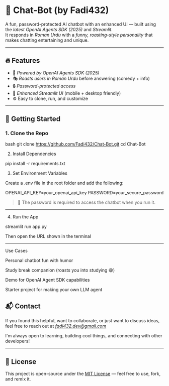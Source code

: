 

# 🤖 Chat-Bot (by Fadi432)

A fun, password-protected AI chatbot with an enhanced UI — built using the *latest OpenAI Agents SDK (2025)* and *Streamlit*.  
It responds in *Roman Urdu* with a *funny, roasting-style personality* that makes chatting entertaining and unique.

---

## 🔥 Features

- 🧠 *Powered by OpenAI Agents SDK (2025)*
- 🎭 *Roasts users in Roman Urdu* before answering (comedy + info)
- 🔒 *Password-protected access*
- 🎨 *Enhanced Streamlit UI* (mobile + desktop friendly)
- ⚙ Easy to clone, run, and customize

---

## 🚀 Getting Started

### 1. Clone the Repo

bash
git clone https://github.com/Fadi432/Chat-Bot.git
cd Chat-Bot

2. Install Dependencies

pip install -r requirements.txt

3. Set Environment Variables

Create a .env file in the root folder and add the following:

OPENAI_API_KEY=your_openai_api_key
PASSWORD=your_secure_password

> 🔑 The password is required to access the chatbot when you run it.




---

4. Run the App

streamlit run app.py

Then open the URL shown in the terminal 


---

Use Cases

Personal chatbot fun with  humor

Study break companion (roasts you into studying 😆)

Demo for OpenAI Agent SDK capabilities

Starter project for making your own LLM agent


## 📬 Contact

If you found this helpful, want to collaborate, or just want to discuss ideas,  
feel free to reach out at *fadi432.dev@gmail.com*

I'm always open to learning, building cool things, and connecting with other developers!

---

## 📜 License

This project is open-source under the [MIT License](LICENSE) — feel free to use, fork, and remix it.
